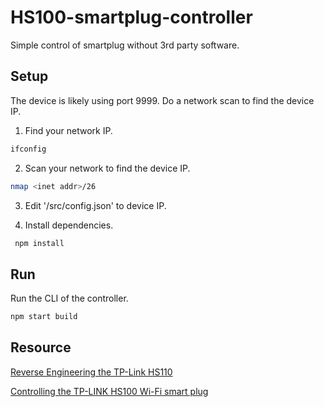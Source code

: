 # HS100-smartplug-controller

Simple control of smartplug without 3rd party software. 

## Setup

The device is likely using port 9999. Do a network scan to find the device IP.

1. Find your network IP.

```bash
ifconfig
```

2.  Scan your network to find the device IP.

```bash
nmap <inet addr>/26
```

3. Edit '/src/config.json' to device IP.

4. Install dependencies.

```bash
 npm install
```

## Run

Run the CLI of the controller.

```bash
npm start build
```

## Resource

[Reverse Engineering the TP-Link HS110](https://www.softscheck.com/en/reverse-engineering-tp-link-hs110)

[Controlling the TP-LINK HS100 Wi-Fi smart plug](https://blog.georgovassilis.com/2016/05/07/controlling-the-tp-link-hs100-wi-fi-smart-plug)